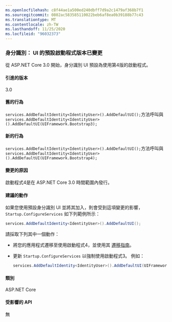 ```yaml
---
ms.openlocfilehash: c8f44ae1a500ed240dbff7d9a2c1479af368b7f1
ms.sourcegitcommit: 0802ac583585110022beb6af8ea0b39188b77c43
ms.translationtype: MT
ms.contentlocale: zh-TW
ms.lasthandoff: 11/25/2020
ms.locfileid: "96032373"
---
```

### <a name="identity-default-bootstrap-version-of-ui-changed"></a>身分識別： UI 的預設啟動程式版本已變更

從 ASP.NET Core 3.0 開始，身分識別 UI 預設為使用第4版的啟動程式。

#### <a name="version-introduced"></a>引進的版本

3.0

#### <a name="old-behavior"></a>舊的行為

`services.AddDefaultIdentity<IdentityUser>().AddDefaultUI();`方法呼叫與`services.AddDefaultIdentity<IdentityUser>().AddDefaultUI(UIFramework.Bootstrap3);`

#### <a name="new-behavior"></a>新的行為

`services.AddDefaultIdentity<IdentityUser>().AddDefaultUI();`方法呼叫與`services.AddDefaultIdentity<IdentityUser>().AddDefaultUI(UIFramework.Bootstrap4);`

#### <a name="reason-for-change"></a>變更的原因

啟動程式4是在 ASP.NET Core 3.0 時間範圍內發行。

#### <a name="recommended-action"></a>建議的動作

如果您使用預設身分識別 UI 並將其加入，則會受到這項變更的影響， `Startup.ConfigureServices` 如下列範例所示：

```csharp
services.AddDefaultIdentity<IdentityUser>().AddDefaultUI();
```

請採取下列其中一個動作：

- 將您的應用程式遷移至使用啟動程式4，並使用其 [遷移指南](https://getbootstrap.com/docs/4.0/migration)。
- 更新 `Startup.ConfigureServices` 以強制使用啟動程式3。 例如：

    ```csharp
    services.AddDefaultIdentity<IdentityUser>().AddDefaultUI(UIFramework.Bootstrap3);
    ```

#### <a name="category"></a>類別

ASP.NET Core

#### <a name="affected-apis"></a>受影響的 API

無

<!-- 

#### Affected APIs

Not detectable via API analysis

-->
